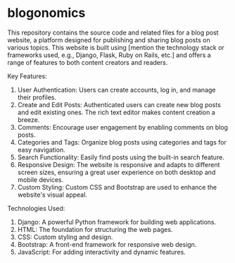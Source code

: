 # blogonomics
This repository contains the source code and related files for a blog post website, a platform designed for publishing and sharing blog posts on various topics. This website is built using [mention the technology stack or frameworks used, e.g., Django, Flask, Ruby on Rails, etc.] and offers a range of features to both content creators and readers.

Key Features:
1. User Authentication: Users can create accounts, log in, and manage their profiles.
2. Create and Edit Posts: Authenticated users can create new blog posts and edit existing ones. The rich text editor makes content creation a breeze.
3. Comments: Encourage user engagement by enabling comments on blog posts.
4. Categories and Tags: Organize blog posts using categories and tags for easy navigation.
5. Search Functionality: Easily find posts using the built-in search feature.
6. Responsive Design: The website is responsive and adapts to different screen sizes, ensuring a great user experience on both desktop and mobile devices.
7. Custom Styling: Custom CSS and Bootstrap are used to enhance the website's visual appeal.

Technologies Used:
1. Django: A powerful Python framework for building web applications.
2. HTML: The foundation for structuring the web pages.
3. CSS: Custom styling and design.
4. Bootstrap: A front-end framework for responsive web design.
5. JavaScript: For adding interactivity and dynamic features.
